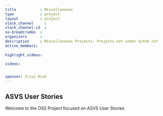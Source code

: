```yaml
---
title           : Miscellaneous
type            : project
layout          : project
slack_channel     : 
slack_channel-id  : 
no-breadcrumbs  :
organizers      :
description     : Miscellaneous Projects- Projects not under eithe rof the projects category
active_members:
 
highlight_videos:

videos:


sponsor: Irius Risk
---
```


## ASVS User Stories

Welcome to the OSS Project focused on ASVS User Stories
